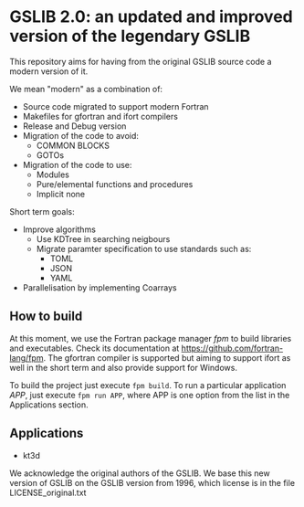 # GSLIB 2.0: an updated and improved version of the legendary GSLIB

This repository aims for having from the original GSLIB source code
a modern version of it.

We mean "modern" as a combination of:

* Source code migrated to support modern Fortran
* Makefiles for gfortran and ifort compilers
* Release and Debug version
* Migration of the code to avoid:
  * COMMON BLOCKS
  * GOTOs
* Migration of the code to use:
  * Modules
  * Pure/elemental functions and procedures
  * Implicit none  

Short term goals:

* Improve algorithms
  * Use KDTree in searching neigbours
  * Migrate paramter specification to use standards such as:
    * TOML
    * JSON
    * YAML
* Parallelisation by implementing Coarrays

## How to build

At this moment, we use the Fortran package manager *fpm* to build libraries and executables.
Check its documentation at https://github.com/fortran-lang/fpm.
The gfortran compiler is supported but aiming to support ifort as well in the short term and also
provide support for Windows.

To build the project just execute ```fpm build```.
To run a particular application *APP*, just execute ```fpm run APP```, where APP is one option from the list
in the Applications section.

## Applications

* kt3d

We acknowledge the original authors of the GSLIB. We base this new version of
GSLIB on the GSLIB version from 1996, which license is in the file LICENSE_original.txt
